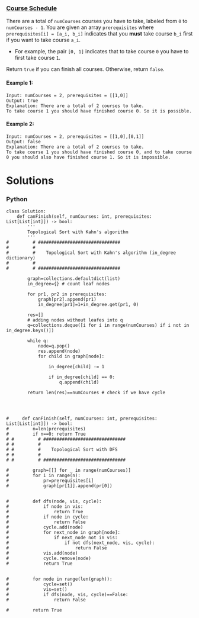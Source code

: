### [Course Schedule](https://leetcode.com/problems/course-schedule/) <br>

There are a total of `numCourses` courses you have to take, labeled from `0` to `numCourses - 1`. You are given an array `prerequisites` where `prerequisites[i] = [a_i, b_i]` indicates that you **must** take course `b_i` first if you want to take course `a_i`.

- For example, the pair `[0, 1]` indicates that to take course `0` you have to first take course `1`.

Return `true` if you can finish all courses. Otherwise, return `false`.





#### Example 1:

```
Input: numCourses = 2, prerequisites = [[1,0]]
Output: true
Explanation: There are a total of 2 courses to take. 
To take course 1 you should have finished course 0. So it is possible.

```

#### Example 2:

```
Input: numCourses = 2, prerequisites = [[1,0],[0,1]]
Output: false
Explanation: There are a total of 2 courses to take. 
To take course 1 you should have finished course 0, and to take course 0 you should also have finished course 1. So it is impossible.

```

# Solutions

### Python
```
class Solution:
    def canFinish(self, numCourses: int, prerequisites: List[List[int]]) -> bool:
        '''
        Topological Sort with Kahn's algorithm
        '''
#         # ###############################
#         #
#         #    Topological Sort with Kahn's algorithm (in_degree dictionary)
#         #
#         # ###############################

        graph=collections.defaultdict(list)
        in_degree={} # count leaf nodes
        
        for pr1, pr2 in prerequisites:
            graph[pr2].append(pr1)
            in_degree[pr1]=1+in_degree.get(pr1, 0)
        
        res=[]
        # adding nodes without leafes into q
        q=collections.deque([i for i in range(numCourses) if i not in in_degree.keys()])
               
        while q:
            node=q.pop()
            res.append(node)
            for child in graph[node]:
                
                in_degree[child] -= 1
            
                if in_degree[child] == 0:
                    q.append(child)
        
        return len(res)==numCourses # check if we have cycle
                
                
                

#     def canFinish(self, numCourses: int, prerequisites: List[List[int]]) -> bool:
#         n=len(prerequisites)
#         if n==0: return True
# #         # ###############################
# #         #
# #         #    Topological Sort with DFS
# #         #
# #         # ###############################

#         graph=[[] for _ in range(numCourses)]
#         for i in range(n):
#             pr=prerequisites[i]
#             graph[pr[1]].append(pr[0])

            
#         def dfs(node, vis, cycle):
#             if node in vis:
#                 return True
#             if node in cycle:
#                 return False
#             cycle.add(node)
#             for next_node in graph[node]:
#                 if next_node not in vis:
#                     if not dfs(next_node, vis, cycle):
#                         return False
#             vis.add(node)
#             cycle.remove(node)
#             return True
            

#         for node in range(len(graph)):
#             cycle=set()
#             vis=set()            
#             if dfs(node, vis, cycle)==False:
#                 return False
            
#         return True

```
